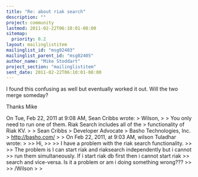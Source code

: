 ```yaml
---
title: "Re: about riak search"
description: ""
project: community
lastmod: 2011-02-22T06:10:01-08:00
sitemap:
  priority: 0.2
layout: mailinglistitem
mailinglist_id: "msg02403"
mailinglist_parent_id: "msg02405"
author_name: "Mike Stoddart"
project_section: "mailinglistitem"
sent_date: 2011-02-22T06:10:01-08:00
---
```



I found this confusing as well but eventually worked it out. Will the
two merge someday?

Thanks
Mike

On Tue, Feb 22, 2011 at 9:08 AM, Sean Cribbs  wrote:
&gt; Wilson,
&gt;
&gt; You only need to run one of them. Riak Search includes all of the 
&gt; functionality of Riak KV.
&gt;
&gt; Sean Cribbs 
&gt; Developer Advocate
&gt; Basho Technologies, Inc.
&gt; http://basho.com/
&gt;
&gt; On Feb 22, 2011, at 9:03 AM, wilson Tuladhar wrote:
&gt;
&gt;&gt; Hi,
&gt;&gt;
&gt;&gt; I have a problem with the riak search functionality.
&gt;&gt;
&gt;&gt; The problem is I can start riak and riaksearch independently but i cannot 
&gt;&gt; run them simultaneously. If i start riak db first then i cannot start riak 
&gt;&gt; search and vice-versa. Is it a problem or am i doing something wrong???
&gt;&gt;
&gt;&gt; /Wilson
&gt;
&gt;
